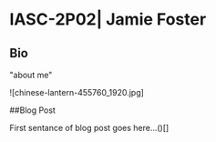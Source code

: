 # IASC-2P02| Jamie Foster

## Bio

"about me"

![chinese-lantern-455760_1920.jpg]

##Blog Post

First sentance of blog post goes here...()[]
